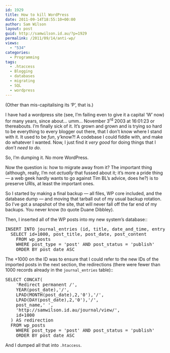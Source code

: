 ```yaml
---
id: 1929
title: How to kill WordPress
date: 2011-09-14T18:55:10+00:00
author: Sam Wilson
layout: post
guid: http://samwilson.id.au/?p=1929
permalink: /2011/09/14/anti-wp/
views:
  - "534"
categories:
  - Programming
tags:
  - .htaccess
  - Blogging
  - databases
  - migrating
  - SQL
  - wordpress
---
```

(Other than mis-capitalising its ‘P’, that is.)

I have had a wordpress site (see, I’m failing even to give it a capital ‘W’ now) for many years, since about… umm… November 3<sup>rd</sup> 2003 at 16:01:23 or thereabouts. I’m finally sick of it. It’s grown and grown and is trying so hard to be everything to every blogger out there, that I don’t know where I stand with it. It used to be _fun_, y’know?! A codebase I could fiddle with, and make do whatever I wanted. Now, I just find it _very good_ for doing things that I _don’t need to do_.

So, I’m dumping it. No more WordPress.

Now the question is: how to migrate away from it? The important thing (although, really, I’m not _actually_ that fussed about it; it’s more a pride thing — a web geek hardly wants to go against Tim BL’s advice, does he?) is to preserve URIs, at least the important ones.

So I started by making a final backup — all files, WP core included, and the database dump — and moving that tarball out of my usual backup rotation. So I’ve got a snapshot of the site, that will never fall off the far end of my backups. You never know (to quote Duane Dibbley).

Then, I inserted all of the WP posts into my new system’s database::

<pre lang="sql">INSERT INTO journal_entries (id, title, date_and_time, entry_text)
  SELECT id+1000, post_title, post_date, post_content
    FROM wp_posts
    WHERE post_type = 'post' AND post_status = 'publish'
    ORDER BY post_date ASC
</pre>

The +1000 on the ID was to ensure that I could refer to the new IDs of the imported posts in the next section, the redirections (there were fewer than 1000 records already in the `journal_entries` table)::

<pre lang="sql">SELECT CONCAT(
    'Redirect permanent /',
    YEAR(post_date),'/',
    LPAD(MONTH(post_date),2,'0'),'/',
    LPAD(DAY(post_date),2,'0'),'/',
    post_name,' ',
    'http://samwilson.id.au/journal/view/',
    id+1000
  ) AS redirection
  FROM wp_posts
    WHERE post_type = 'post' AND post_status = 'publish'
    ORDER BY post_date ASC
</pre>

And I dumped all that into `.htaccess`.